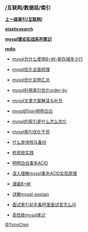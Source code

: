 ### /互联网/数据层/索引


**[上一级索引/互联网/](/互联网/)**

**[elasticsearch](/互联网/数据层/elasticsearch/)**

**[mysql理论实战系列笔记](/互联网/数据层/mysql理论实战系列笔记/)**

**[redis](/互联网/数据层/redis/)**

- [mysql为什么使用B+树-能存储多少行](/互联网/数据层/mysql为什么使用B+树-能存储多少行)

- [mysql优化全面梳理](/互联网/数据层/mysql优化全面梳理)

- [mysql优化实例汇总](/互联网/数据层/mysql优化实例汇总)

- [mysql利用索引优化order-by](/互联网/数据层/mysql利用索引优化order-by)

- [mysql文章方案解读与补充](/互联网/数据层/mysql文章方案解读与补充)

- [mysql的join明明白白](/互联网/数据层/mysql的join明明白白)

- [mysql的索引是什么怎么优化](/互联网/数据层/mysql的索引是什么怎么优化)

- [mysql索引优化干货](/互联网/数据层/mysql索引优化干货)

- [什么是快照与备份](/互联网/数据层/什么是快照与备份)

- [悲观锁实践](/互联网/数据层/悲观锁实践)

- [明明白白事务ACID](/互联网/数据层/明明白白事务ACID)

- [深入理解mysql事务ACID实现原理](/互联网/数据层/深入理解mysql事务ACID实现原理)

- [漫画B+树](/互联网/数据层/漫画B+树)

- [详解mysql-explain](/互联网/数据层/详解mysql-explain)

- [面试索引前先看阿里面试官怎么问](/互联网/数据层/面试索引前先看阿里面试官怎么问)

- [高性能mysql笔记](/互联网/数据层/高性能mysql笔记)


<font size=2 color='grey'> [@TsingChan](https://github.com/tsingchan) </font>

